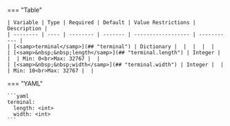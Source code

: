 <!--
  ~ Copyright (c) 2023 Arista Networks, Inc.
  ~ Use of this source code is governed by the Apache License 2.0
  ~ that can be found in the LICENSE file.
  -->
=== "Table"

    | Variable | Type | Required | Default | Value Restrictions | Description |
    | -------- | ---- | -------- | ------- | ------------------ | ----------- |
    | [<samp>terminal</samp>](## "terminal") | Dictionary |  |  |  |  |
    | [<samp>&nbsp;&nbsp;length</samp>](## "terminal.length") | Integer |  |  | Min: 0<br>Max: 32767 |  |
    | [<samp>&nbsp;&nbsp;width</samp>](## "terminal.width") | Integer |  |  | Min: 10<br>Max: 32767 |  |

=== "YAML"

    ```yaml
    terminal:
      length: <int>
      width: <int>
    ```
